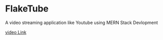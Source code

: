 # FlakeTube

A video streaming application like Youtube using MERN Stack Devlopment

[video Link]()
